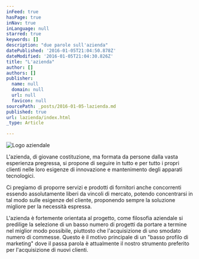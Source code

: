 ```yaml
---
inFeed: true
hasPage: true
inNav: true
inLanguage: null
starred: true
keywords: []
description: "due parole sull'azienda"
datePublished: '2016-01-05T21:04:50.878Z'
dateModified: '2016-01-05T21:04:30.826Z'
title: "L'azienda"
author: []
authors: []
publisher:
  name: null
  domain: null
  url: null
  favicon: null
sourcePath: _posts/2016-01-05-lazienda.md
published: true
url: lazienda/index.html
_type: Article

---
```

![Logo aziendale](https://s3-us-west-2.amazonaws.com/the-grid-img/p/db7a65d5d40efbb484467686b25b9a830838bf0f.png)

L'azienda, di giovane costituzione, ma formata da persone dalla vasta esperienza pregressa, si propone di seguire in tutto e per tutto i propri clienti nelle loro esigenze di innovazione e mantenimento degli apparati tecnologici.

Ci pregiamo di proporre servizi e prodotti di fornitori anche concorrenti essendo assolutamente liberi da vincoli di mercato, potendo concentrarsi in tal modo sulle esigenze del cliente, proponendo sempre la soluzione migliore per la necessità espressa.

L'azienda è fortemente orientata al progetto, come filosofia aziendale si predilige la selezione di un basso numero di progetti da portare a termine nel miglior modo possibile, piuttosto che l'acquisizione di uno smodato numero di commesse. Questo è il motivo principale di un "basso profilo di marketing" dove il passa parola è attualmente il nostro strumento preferito per l'acquisizione di nuovi clienti.